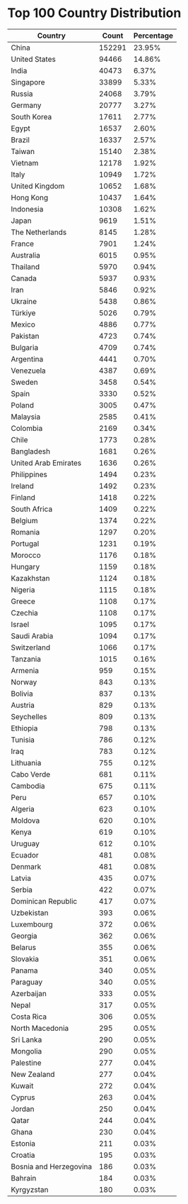 # Top 100 Country Distribution
| Country | Count | Percentage |
|----|----|----|
| China | 152291 | 23.95% |
| United States | 94466 | 14.86% |
| India | 40473 | 6.37% |
| Singapore | 33899 | 5.33% |
| Russia | 24068 | 3.79% |
| Germany | 20777 | 3.27% |
| South Korea | 17611 | 2.77% |
| Egypt | 16537 | 2.60% |
| Brazil | 16337 | 2.57% |
| Taiwan | 15140 | 2.38% |
| Vietnam | 12178 | 1.92% |
| Italy | 10949 | 1.72% |
| United Kingdom | 10652 | 1.68% |
| Hong Kong | 10437 | 1.64% |
| Indonesia | 10308 | 1.62% |
| Japan | 9619 | 1.51% |
| The Netherlands | 8145 | 1.28% |
| France | 7901 | 1.24% |
| Australia | 6015 | 0.95% |
| Thailand | 5970 | 0.94% |
| Canada | 5937 | 0.93% |
| Iran | 5846 | 0.92% |
| Ukraine | 5438 | 0.86% |
| Türkiye | 5026 | 0.79% |
| Mexico | 4886 | 0.77% |
| Pakistan | 4723 | 0.74% |
| Bulgaria | 4709 | 0.74% |
| Argentina | 4441 | 0.70% |
| Venezuela | 4387 | 0.69% |
| Sweden | 3458 | 0.54% |
| Spain | 3330 | 0.52% |
| Poland | 3005 | 0.47% |
| Malaysia | 2585 | 0.41% |
| Colombia | 2169 | 0.34% |
| Chile | 1773 | 0.28% |
| Bangladesh | 1681 | 0.26% |
| United Arab Emirates | 1636 | 0.26% |
| Philippines | 1494 | 0.23% |
| Ireland | 1492 | 0.23% |
| Finland | 1418 | 0.22% |
| South Africa | 1409 | 0.22% |
| Belgium | 1374 | 0.22% |
| Romania | 1297 | 0.20% |
| Portugal | 1231 | 0.19% |
| Morocco | 1176 | 0.18% |
| Hungary | 1159 | 0.18% |
| Kazakhstan | 1124 | 0.18% |
| Nigeria | 1115 | 0.18% |
| Greece | 1108 | 0.17% |
| Czechia | 1108 | 0.17% |
| Israel | 1095 | 0.17% |
| Saudi Arabia | 1094 | 0.17% |
| Switzerland | 1066 | 0.17% |
| Tanzania | 1015 | 0.16% |
| Armenia | 959 | 0.15% |
| Norway | 843 | 0.13% |
| Bolivia | 837 | 0.13% |
| Austria | 829 | 0.13% |
| Seychelles | 809 | 0.13% |
| Ethiopia | 798 | 0.13% |
| Tunisia | 786 | 0.12% |
| Iraq | 783 | 0.12% |
| Lithuania | 755 | 0.12% |
| Cabo Verde | 681 | 0.11% |
| Cambodia | 675 | 0.11% |
| Peru | 657 | 0.10% |
| Algeria | 623 | 0.10% |
| Moldova | 620 | 0.10% |
| Kenya | 619 | 0.10% |
| Uruguay | 612 | 0.10% |
| Ecuador | 481 | 0.08% |
| Denmark | 481 | 0.08% |
| Latvia | 435 | 0.07% |
| Serbia | 422 | 0.07% |
| Dominican Republic | 417 | 0.07% |
| Uzbekistan | 393 | 0.06% |
| Luxembourg | 372 | 0.06% |
| Georgia | 362 | 0.06% |
| Belarus | 355 | 0.06% |
| Slovakia | 351 | 0.06% |
| Panama | 340 | 0.05% |
| Paraguay | 340 | 0.05% |
| Azerbaijan | 333 | 0.05% |
| Nepal | 317 | 0.05% |
| Costa Rica | 306 | 0.05% |
| North Macedonia | 295 | 0.05% |
| Sri Lanka | 290 | 0.05% |
| Mongolia | 290 | 0.05% |
| Palestine | 277 | 0.04% |
| New Zealand | 277 | 0.04% |
| Kuwait | 272 | 0.04% |
| Cyprus | 263 | 0.04% |
| Jordan | 250 | 0.04% |
| Qatar | 244 | 0.04% |
| Ghana | 230 | 0.04% |
| Estonia | 211 | 0.03% |
| Croatia | 195 | 0.03% |
| Bosnia and Herzegovina | 186 | 0.03% |
| Bahrain | 184 | 0.03% |
| Kyrgyzstan | 180 | 0.03% |
